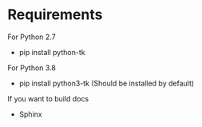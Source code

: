 # Requirements
For Python 2.7
* pip install python-tk

For Python 3.8
* pip install python3-tk    (Should be installed by default)

If you want to build docs
* Sphinx